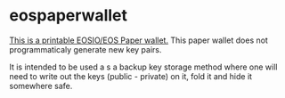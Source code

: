 # eospaperwallet


<a href="https://github.com/eosnairobi/eospaperwallet/blob/master/EOS-Paper-wallet.png">This is a printable EOSIO/EOS Paper wallet.</a>
This paper wallet does not programmaticaly generate new key pairs.

It is intended to be used a s a backup key storage method where one will need to write out the keys (public - private) on it, fold it and hide it somewhere safe.
